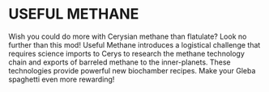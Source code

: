 # USEFUL METHANE
Wish you could do more with Cerysian methane than flatulate? Look no further than this mod! Useful Methane introduces a logistical challenge that requires science imports to Cerys to research the methane technology chain and exports of barreled methane to the inner-planets. These technologies provide powerful new biochamber recipes. Make your Gleba spaghetti even more rewarding!